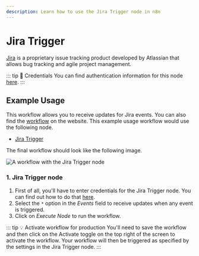 ```yaml
---
description: Learn how to use the Jira Trigger node in n8n
---
```


# Jira Trigger

[Jira](https://www.atlassian.com/software/jira) is a proprietary issue tracking product developed by Atlassian that allows bug tracking and agile project management.

::: tip 🔑 Credentials
You can find authentication information for this node [here](../../../credentials/Jira/README.md).
:::


## Example Usage

This workflow allows you to receive updates for Jira events. You can also find the [workflow](https://n8n.io/workflows/569) on the website. This example usage workflow would use the following node.
- [Jira Trigger]()

The final workflow should look like the following image.

![A workflow with the Jira Trigger node](./workflow.png)


### 1. Jira Trigger node

1. First of all, you'll have to enter credentials for the Jira Trigger node. You can find out how to do that [here](../../../credentials/Jira/README.md).
2. Select the `*` option in the *Events* field to receive updates when any event is triggered.
3. Click on *Execute Node* to run the workflow.

::: tip 💡 Activate workflow for production
You'll need to save the workflow and then click on the Activate toggle on the top right of the screen to activate the workflow. Your workflow will then be triggered as specified by the settings in the Jira Trigger node.
:::
